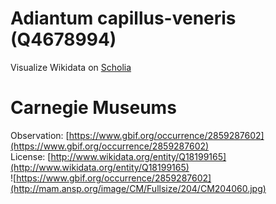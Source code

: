 
Adiantum capillus-veneris (Q4678994)
====================================
  
Visualize Wikidata on [Scholia](https://scholia.toolforge.org/taxon/Q4678994)
# Carnegie Museums
  
Observation: [https://www.gbif.org/occurrence/2859287602](https://www.gbif.org/occurrence/2859287602)  
License: [http://www.wikidata.org/entity/Q18199165](http://www.wikidata.org/entity/Q18199165)  
![https://www.gbif.org/occurrence/2859287602](http://mam.ansp.org/image/CM/Fullsize/204/CM204060.jpg)